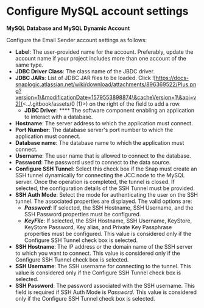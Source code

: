 # Configure MySQL account settings

**MySQL Database and MySQL Dynamic Account**

Configure the Email Sender account settings as follows:

* **Label**: The user-provided name for the account. Preferably, update the account name if your project includes more than one account of the same type.
* **JDBC Driver Class**: The class name of the JBDC driver.&#x20;
* **JDBC JARs**: List of JDBC JAR files to be loaded. Click ![https://docs-snaplogic.atlassian.net/wiki/download/attachments/896369522/Plus.png?version=1\&modificationDate=1579553898874\&cacheVersion=1\&api=v2](<../.gitbook/assets/0 (1)>) on the right of the field to add a row.
  * **JDBC Driver**: **** The software component enabling an application to interact with a database.
* **Hostname**: The server address to which the application must connect.
* **Port Number**: The database server's port number to which the application must connect.
* **Database name**: The database name to which the application must connect.
* **Username**: The user name that is allowed to connect to the database.
* **Password**: The password used to connect to the data source.&#x20;
* **Configure SSH Tunnel**: Select this check box if the Snap must create an SSH tunnel dynamically for connecting the JCC node to the MySQL server. Once the operation is completed, the tunnel is closed. If selected, the configuration details of the SSH Tunnel must be provided.
* **SSH Auth Mode**: Select the mode for authenticating the user on the SSH tunnel. The associated properties are displayed. The valid options are:
  * _**Password**_: If selected, the SSH Hostname, SSH Username, and the SSH Password properties must be configured.
  * _**KeyFile**_: If selected, the SSH Hostname, SSH Username, KeyStore, KeyStore Password, Key alias, and Private Key Passphrase properties must be configured. This value is considered only if the Configure SSH Tunnel check box is selected.
* **SSH Hostname**: The IP address or the domain name of the SSH server to which you want to connect. This value is considered only if the Configure SSH Tunnel check box is selected.
* **SSH Username**: The SSH username for connecting to the tunnel. This value is considered only if the Configure SSH Tunnel check box is selected.
* **SSH Password**: The password associated with the SSH username. This field is required if SSH Auth Mode is _Password_. This value is considered only if the Configure SSH Tunnel check box is selected.
